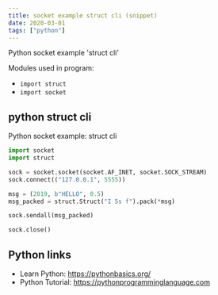 ```yaml
---
title: socket example struct cli (snippet)
date: 2020-03-01
tags: ["python"]
---
```

Python socket example 'struct cli'


Modules used in program: 
* `import struct`
* `import socket`

## python struct cli

Python socket example: struct cli

```python
import socket
import struct

sock = socket.socket(socket.AF_INET, socket.SOCK_STREAM)
sock.connect(("127.0.0.1", 5555))

msg = (2019, b"HELLO", 0.5)
msg_packed = struct.Struct("I 5s f").pack(*msg)

sock.sendall(msg_packed)

sock.close()

```

## Python links

- Learn Python: https://pythonbasics.org/
- Python Tutorial: https://pythonprogramminglanguage.com
